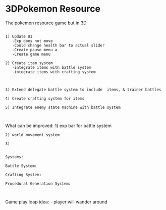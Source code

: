 # 3DPokemon Resource
 The pokemon resource game but in 3D

 ~~~~~~~~~~~TO DO~~~~~~~~~~~~~~~~~~

 1) Update UI
	-Exp does not move 
	-Could change health bar to actual slider 
	-Create pause menu a
	-Create game menu 

 2) Create item system
	-integrate items with battle system 
	-integrate items with crafting system 



 3) Extend delegate battle system to include  items, & trainer battles

 4) Create crafting system for items 

 5) Integrate enemy state machine with battle system 
	


~~~~~~~~~~~~~~~~~~~~~~~~~~~~~~~~~~~~~~~~~~~~~~~~~~~~~~~~~~~~~~~~~

What can be improved:
	1) exp bar for battle system 

	2) world movement system 

	3) 


~~~~~~~~~~~~~~~~~~~~~~~~~~~~~~~~~~~~~~~~~~~~~~~~~~~~~~~~~~~~~~~~

Systems:

Battle System:

Crafting System:

Procedural Generation System:



~~~~~~~~~~~~~~~~~~~~~~~~~~~~~~~~~~~~~~~~~~~~~~~~~~~~~~~~~~~~~~~~~


Game play loop idea:
	- player will wander around 



